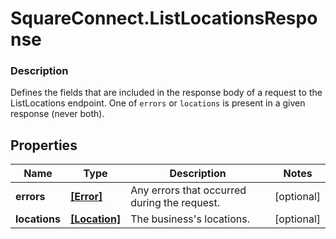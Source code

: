 # SquareConnect.ListLocationsResponse

### Description

Defines the fields that are included in the response body of a request to the ListLocations endpoint.  One of `errors` or `locations` is present in a given response (never both).

## Properties
Name | Type | Description | Notes
------------ | ------------- | ------------- | -------------
**errors** | [**[Error]**](Error.md) | Any errors that occurred during the request. | [optional] 
**locations** | [**[Location]**](Location.md) | The business&#39;s locations. | [optional] 


